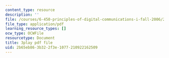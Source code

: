 ```yaml
---
content_type: resource
description: ''
file: /courses/6-450-principles-of-digital-communications-i-fall-2006/2b65eb863b322f3e1077210922162509_cfL8blVkE1E.pdf
file_type: application/pdf
learning_resource_types: []
ocw_type: OCWFile
resourcetype: Document
title: 3play pdf file
uid: 2b65eb86-3b32-2f3e-1077-210922162509
---
```

